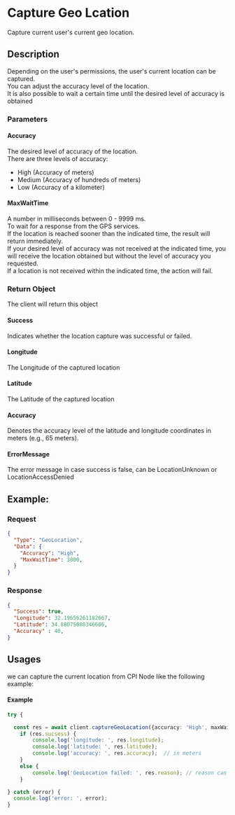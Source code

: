 # Capture Geo Lcation
Capture current user's current geo location.

## Description
Depending on the user's permissions, the user's current location can be captured.\
You can adjust the accuracy level of the location.\
It is also possible to wait a certain time until the desired level of accuracy is obtained

### Parameters


#### Accuracy
The desired level of accuracy of the location.\
There are three levels of accuracy:
* High (Accuracy of meters)
* Medium (Accuracy of hundreds of meters)
* Low (Accuracy of a kilometer)




#### MaxWaitTime
A number in milliseconds between 0 - 9999 ms.\
To wait for a response from the GPS services.\
If the location is reached sooner than the indicated time, the result will return immediately.\
If your desired level of accuracy was not received at the indicated time, you will receive the location obtained but without the level of accuracy you requested.\
If a location is not received within the indicated time, the action will fail.


### Return Object
The client will return this object

#### Success
Indicates whether the location capture was successful or failed.
#### Longitude
The Longitude of the captured location
#### Latitude
The Latitude of the captured location
#### Accuracy
Denotes the accuracy level of the latitude and longitude coordinates in meters (e.g., 65 meters).
 #### ErrorMessage
The error message in case success is false, can be LocationUnknown or LocationAccessDenied

## Example:

### Request
```json
{
  "Type": "GeoLocation",
  "Data": {
    "Accuracy": "High",
    "MaxWaitTime": 3000,    
  }
}
```

### Response
```json
{
  "Success": true,
  "Longitude": 32.19656261182667,
  "Latitude": 34.88075080346686,
  "Accuracy" : 40,
}
```

## Usages
we can capture the current location from  CPI Node like the following example:

#### Example 
```typescript
try {

  const res = await client.captureGeoLocation({accuracy: 'High', maxWaitTime: 3000});
    if (res.sucsess) {
        console.log('longitude: ', res.longitude);
        console.log('latitude: ', res.latitude);
        console.log('accuracy: ', res.accuracy);  // in meters
    }
    else {
        console.log('GeoLocation failed: ', res.reason); // reason can be 'LocationUnknown' or 'LocationAccessDenied' 
    } 

} catch (error) {
  console.log('error: ', error);
}
```
